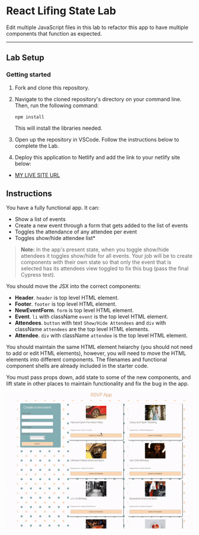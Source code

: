 # React Lifing State Lab

Edit multiple JavaScript files in this lab to refactor this app to have multiple components that function as expected.

---

## Lab Setup

### Getting started

1. Fork and clone this repository.

1. Navigate to the cloned repository's directory on your command line. Then, run the following command:

   ```
   npm install
   ```

   This will install the libraries needed.

1. Open up the repository in VSCode. Follow the instructions below to complete the Lab.

1. Deploy this application to Netlify and add the link to your netlify site below:

- [MY LIVE SITE URL](https://shiny-squirrel-c8a32b.netlify.app/)

## Instructions

You have a fully functional app. It can:

- Show a list of events
- Create a new event through a form that gets added to the list of events
- Toggles the attendance of any attendee per event
- Toggles show/hide attendee list\*

> **Note:** In the app's present state, when you toggle show/hide attendees it toggles show/hide for all events. Your job will be to create components with their own state so that only the event that is selected has its attendees view toggled to fix this bug (pass the final Cypress test).

You should move the JSX into the correct components:

- **Header**. `header` is top level HTML element.
- **Footer**. `footer` is top level HTML element.
- **NewEventForm**. `form` is top level HTML element.
- **Event**. `li` with className `event` is the top level HTML element.
- **Attendees**. `button` with text `Show/Hide Attendees` and `div` with className `attendees` are the top level HTML elements.
- **Attendee**. `div` with className `attendee` is the top level HTML element.

You should maintain the same HTML element heiarchy (you should not need to add or edit HTML elements), however, you will need to move the HTML elements into different components. The filenames and functional component shells are already included in the starter code.

You must pass props down, add state to some of the new components, and lift state in other places to maintain functionality and fix the bug in the app.

![App demo](./ezgif.com-app-demo.gif)

